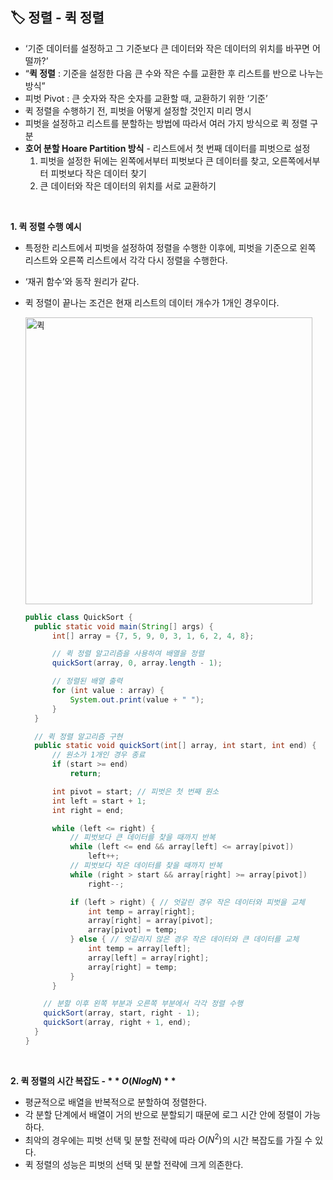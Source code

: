 ## **🏷️ 정렬 - 퀵 정렬**

- ‘기준 데이터를 설정하고 그 기준보다 큰 데이터와 작은 데이터의 위치를 바꾸면 어떨까?’
- “**퀵 정렬** : 기준을 설정한 다음 큰 수와 작은 수를 교환한 후 리스트를 반으로 나누는 방식”
- 피벗 Pivot : 큰 숫자와 작은 숫자를 교환할 때, 교환하기 위한 ‘기준’
- 퀵 정렬을 수행하기 전, 피벗을 어떻게 설정할 것인지 미리 명시
- 피벗을 설정하고 리스트를 분할하는 방법에 따라서 여러 가지 방식으로 퀵 정렬 구분
- **호어 분할 Hoare Partition 방식** - 리스트에서 첫 번째 데이터를 피벗으로 설정
    1. 피벗을 설정한 뒤에는 왼쪽에서부터 피벗보다 큰 데이터를 찾고, 오른쪽에서부터 피벗보다 작은 데이터 찾기
    2. 큰 데이터와 작은 데이터의 위치를 서로 교환하기
<br/>

**1. 퀵 정렬 수행 예시**
  - 특정한 리스트에서 피벗을 설정하여 정렬을 수행한 이후에, 피벗을 기준으로 왼쪽 리스트와 오른쪽 리스트에서 각각 다시 정렬을 수행한다.
  - ‘재귀 함수’와 동작 원리가 같다.
  - 퀵 정렬이 끝나는 조건은 현재 리스트의 데이터 개수가 1개인 경우이다.

    <img width="459" alt="퀵" src="https://github.com/SeoWonLeee/2L24-Algo-Study/assets/148112372/e2063f8e-464c-4c25-b3e9-65845eab91b8"> <br/>

    ```java
    public class QuickSort {
      public static void main(String[] args) {
          int[] array = {7, 5, 9, 0, 3, 1, 6, 2, 4, 8};

          // 퀵 정렬 알고리즘을 사용하여 배열을 정렬
          quickSort(array, 0, array.length - 1);

          // 정렬된 배열 출력
          for (int value : array) {
              System.out.print(value + " ");
          }
      }

      // 퀵 정렬 알고리즘 구현
      public static void quickSort(int[] array, int start, int end) {
          // 원소가 1개인 경우 종료
          if (start >= end)
              return;

          int pivot = start; // 피벗은 첫 번째 원소
          int left = start + 1;
          int right = end;

          while (left <= right) {
              // 피벗보다 큰 데이터를 찾을 때까지 반복
              while (left <= end && array[left] <= array[pivot])
                  left++;
              // 피벗보다 작은 데이터를 찾을 때까지 반복
              while (right > start && array[right] >= array[pivot])
                  right--;

              if (left > right) { // 엇갈린 경우 작은 데이터와 피벗을 교체
                  int temp = array[right];
                  array[right] = array[pivot];
                  array[pivot] = temp;
              } else { // 엇갈리지 않은 경우 작은 데이터와 큰 데이터를 교체
                  int temp = array[left];
                  array[left] = array[right];
                  array[right] = temp;
              }
          }
    
        // 분할 이후 왼쪽 부분과 오른쪽 부분에서 각각 정렬 수행
        quickSort(array, start, right - 1);
        quickSort(array, right + 1, end);
      }
    }
    ```
<br/>

**2. 퀵 정렬의 시간 복잡도 - $**O(NlogN)**$**
  - 평균적으로 배열을 반복적으로 분할하여 정렬한다.
  - 각 분할 단계에서 배열이 거의 반으로 분할되기 때문에 로그 시간 안에 정렬이 가능하다.
  - 최악의 경우에는 피벗 선택 및 분할 전략에 따라 $O(N^2)$의 시간 복잡도를 가질 수 있다.
  - 퀵 정렬의 성능은 피벗의 선택 및 분할 전략에 크게 의존한다.
